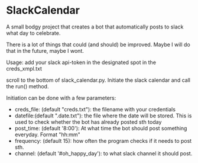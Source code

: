 # SlackCalendar

A small bodgy project that creates a bot that automatically posts to slack what day to celebrate.

There is a lot of things that could (and should) be improved. Maybe I will do that in the future, maybe I wont.

Usage: add your slack api-token in the designated spot in the creds_xmpl.txt

scroll to the bottom of slack_calendar.py.
Initiate the slack calendar and call the run() method.

Initiation can be done with a few parameters:

* creds_file: (default "creds.txt"): the filename with your credentials
* datefile:(default ".date.txt"): the file where the date will be stored. This is used to check whether the bot has already posted sth today
* post_time: (default '8:00'): At what time the bot should post something everyday. Format "hh:mm"
* frequency: (default 15): how often the program checks if it needs to post sth.
* channel: (default '#oh_happy_day'): to what slack channel it should post.
